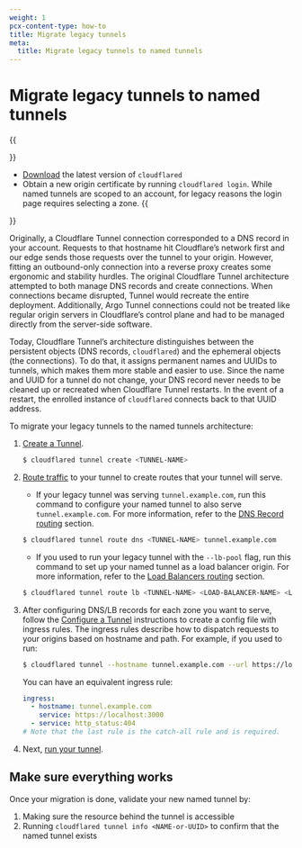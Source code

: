 ```yaml
---
weight: 1
pcx-content-type: how-to
title: Migrate legacy tunnels
meta:
  title: Migrate legacy tunnels to named tunnels
---
```


# Migrate legacy tunnels to named tunnels

{{<Aside type="note" header="Before you start">}}
- [Download](/connections/connect-apps/install-and-setup/installation) the latest version of `cloudflared`
- Obtain a new origin certificate by running `cloudflared login`. While named tunnels are scoped to an account, for legacy reasons the login page requires selecting a zone.
{{</Aside>}}

Originally, a Cloudflare Tunnel connection corresponded to a DNS record in your account. Requests to that hostname hit Cloudflare’s network first and our edge sends those requests over the tunnel to your origin. However, fitting an outbound-only connection into a reverse proxy creates some ergonomic and stability hurdles. The original Cloudflare Tunnel architecture attempted to both manage DNS records and create connections. When connections became disrupted, Tunnel would recreate the entire deployment. Additionally, Argo Tunnel connections could not be treated like regular origin servers in Cloudflare’s control plane and had to be managed directly from the server-side software.

Today, Cloudflare Tunnel’s architecture distinguishes between the persistent objects (DNS records, `cloudflared`) and the ephemeral objects (the connections). To do that, it assigns permanent names and UUIDs to tunnels, which makes them more stable and easier to use. Since the name and UUID for a tunnel do not change, your DNS record never needs to be cleaned up or recreated when Cloudflare Tunnel restarts. In the event of a restart, the enrolled instance of `cloudflared` connects back to that UUID address.

To migrate your legacy tunnels to the named tunnels architecture:

1. [Create a Tunnel](/connections/connect-apps/install-and-setup/tunnel-guide#3-create-a-tunnel-and-give-it-a-name).

   ```bash
   $ cloudflared tunnel create <TUNNEL-NAME>
   ```

1. [Route traffic](/connections/connect-apps/routing-to-tunnel) to your tunnel to create routes that your tunnel will serve.

   - If your legacy tunnel was serving `tunnel.example.com`, run this command to configure your named tunnel to also serve `tunnel.example.com`. For more information, refer to the [DNS Record routing](/connections/connect-apps/routing-to-tunnel/dns) section.

   ```bash
   $ cloudflared tunnel route dns <TUNNEL-NAME> tunnel.example.com
   ```

   - If you used to run your legacy tunnel with the `--lb-pool` flag, run this command to set up your named tunnel as a load balancer origin. For more information, refer to the [Load Balancers routing](/connections/connect-apps/routing-to-tunnel/lb) section.

   ```bash
   $ cloudflared tunnel route lb <TUNNEL-NAME> <LOAD-BALANCER-NAME> <LOAD-BALANCER-POOL>
   ```

1. After configuring DNS/LB records for each zone you want to serve, follow the [Configure a Tunnel](/connections/connect-apps/configuration/configuration-file) instructions to create a config file with ingress rules. The ingress rules describe how to dispatch requests to your origins based on hostname and path. For example, if you used to run:

   ```bash
   $ cloudflared tunnel --hostname tunnel.example.com --url https://localhost:3000
   ```

   You can have an equivalent ingress rule:

   ```yml
   ingress:
     - hostname: tunnel.example.com
       service: https://localhost:3000
     - service: http_status:404
   # Note that the last rule is the catch-all rule and is required.
   ```

1. Next, [run your tunnel](/connections/connect-apps/run-tunnel).

## Make sure everything works

Once your migration is done, validate your new named tunnel by:

1. Making sure the resource behind the tunnel is accessible
1. Running `cloudflared tunnel info <NAME-or-UUID>` to confirm that the named tunnel exists